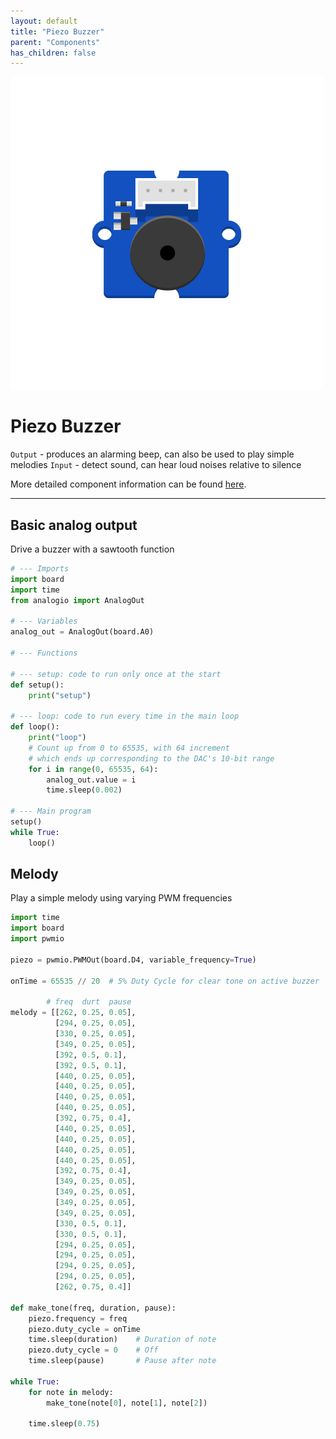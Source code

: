 ```yaml
---
layout: default
title: "Piezo Buzzer"
parent: "Components"
has_children: false
---
```


![Image](assets/Grove-Piezo-Buzzer.png)

# Piezo Buzzer
`Output` - produces an alarming beep, can also be used to play simple melodies
`Input` - detect sound, can hear loud noises relative to silence

More detailed component information can be found [here](https://www.seeedstudio.com/Grove-Buzzer.html).

---

## Basic analog output
Drive a buzzer with a sawtooth function
```python
# --- Imports
import board
import time
from analogio import AnalogOut

# --- Variables
analog_out = AnalogOut(board.A0)

# --- Functions

# --- setup: code to run only once at the start
def setup():
	print("setup")

# --- loop: code to run every time in the main loop
def loop():
	print("loop")
	# Count up from 0 to 65535, with 64 increment
	# which ends up corresponding to the DAC's 10-bit range
	for i in range(0, 65535, 64):
		analog_out.value = i
		time.sleep(0.002)

# --- Main program
setup()
while True:
	loop()

```

## Melody
Play a simple melody using varying PWM frequencies
```python
import time
import board
import pwmio

piezo = pwmio.PWMOut(board.D4, variable_frequency=True)

onTime = 65535 // 20  # 5% Duty Cycle for clear tone on active buzzer

        # freq  durt  pause
melody = [[262, 0.25, 0.05],
          [294, 0.25, 0.05],
          [330, 0.25, 0.05],
          [349, 0.25, 0.05],
          [392, 0.5, 0.1],
          [392, 0.5, 0.1],
          [440, 0.25, 0.05],
          [440, 0.25, 0.05],
          [440, 0.25, 0.05],
          [440, 0.25, 0.05],
          [392, 0.75, 0.4],
          [440, 0.25, 0.05],
          [440, 0.25, 0.05],
          [440, 0.25, 0.05],
          [440, 0.25, 0.05],
          [392, 0.75, 0.4],
          [349, 0.25, 0.05],
          [349, 0.25, 0.05],
          [349, 0.25, 0.05],
          [349, 0.25, 0.05],
          [330, 0.5, 0.1],
          [330, 0.5, 0.1],
          [294, 0.25, 0.05],
          [294, 0.25, 0.05],
          [294, 0.25, 0.05],
          [294, 0.25, 0.05],
          [262, 0.75, 0.4]]

def make_tone(freq, duration, pause):
    piezo.frequency = freq
    piezo.duty_cycle = onTime
    time.sleep(duration)    # Duration of note
    piezo.duty_cycle = 0    # Off
    time.sleep(pause)       # Pause after note

while True:
    for note in melody:
        make_tone(note[0], note[1], note[2])

    time.sleep(0.75)
```

